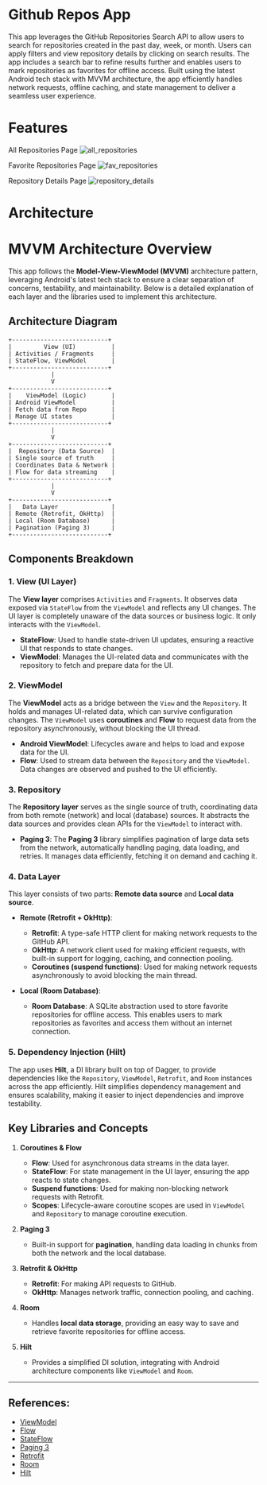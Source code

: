 # Github Repos App

This app leverages the GitHub Repositories Search API to allow users to search for repositories created in the past day, week, or month. Users can apply filters and view repository details by clicking on search results. The app includes a search bar to refine results further and enables users to mark repositories as favorites for offline access. Built using the latest Android tech stack with MVVM architecture, the app efficiently handles network requests, offline caching, and state management to deliver a seamless user experience.

# Features

All Repositories Page
![all_repositories](https://github.com/user-attachments/assets/b4feedd2-750a-4c25-a3ae-e9aa467300c7)

Favorite Repositories Page 
![fav_repositories](https://github.com/user-attachments/assets/1b7259e8-3002-4578-beb4-fab974745522)

Repository Details Page
![repository_details](https://github.com/user-attachments/assets/3927684c-f45c-454f-b6ce-8a74f1fc2bce)


# Architecture

# MVVM Architecture Overview

This app follows the **Model-View-ViewModel (MVVM)** architecture pattern, leveraging Android's latest tech stack to ensure a clear separation of concerns, testability, and maintainability. Below is a detailed explanation of each layer and the libraries used to implement this architecture.

## Architecture Diagram
```
+---------------------------+
|         View (UI)          |
| Activities / Fragments     |
| StateFlow, ViewModel       |
+---------------------------+
            |
            V
+---------------------------+
|    ViewModel (Logic)       |
| Android ViewModel          |
| Fetch data from Repo       |
| Manage UI states           |
+---------------------------+
            |
            V
+---------------------------+
|  Repository (Data Source)  |
| Single source of truth     |
| Coordinates Data & Network |
| Flow for data streaming    |
+---------------------------+
            |
            V
+---------------------------+
|   Data Layer               |
| Remote (Retrofit, OkHttp)  |
| Local (Room Database)      |
| Pagination (Paging 3)      |
+---------------------------+
```

## Components Breakdown

### 1. **View (UI Layer)**
The **View layer** comprises `Activities` and `Fragments`. It observes data exposed via `StateFlow` from the `ViewModel` and reflects any UI changes. The UI layer is completely unaware of the data sources or business logic. It only interacts with the `ViewModel`.

- **StateFlow**: Used to handle state-driven UI updates, ensuring a reactive UI that responds to state changes.
- **ViewModel**: Manages the UI-related data and communicates with the repository to fetch and prepare data for the UI.

### 2. **ViewModel**
The **ViewModel** acts as a bridge between the `View` and the `Repository`. It holds and manages UI-related data, which can survive configuration changes. The `ViewModel` uses **coroutines** and **Flow** to request data from the repository asynchronously, without blocking the UI thread.

- **Android ViewModel**: Lifecycles aware and helps to load and expose data for the UI.
- **Flow**: Used to stream data between the `Repository` and the `ViewModel`. Data changes are observed and pushed to the UI efficiently.

### 3. **Repository**
The **Repository layer** serves as the single source of truth, coordinating data from both remote (network) and local (database) sources. It abstracts the data sources and provides clean APIs for the `ViewModel` to interact with.

- **Paging 3**: The **Paging 3** library simplifies pagination of large data sets from the network, automatically handling paging, data loading, and retries. It manages data efficiently, fetching it on demand and caching it.
  
### 4. **Data Layer**
This layer consists of two parts: **Remote data source** and **Local data source**.

- **Remote (Retrofit + OkHttp)**: 
  - **Retrofit**: A type-safe HTTP client for making network requests to the GitHub API.
  - **OkHttp**: A network client used for making efficient requests, with built-in support for logging, caching, and connection pooling.
  - **Coroutines (suspend functions)**: Used for making network requests asynchronously to avoid blocking the main thread.
  
- **Local (Room Database)**: 
  - **Room Database**: A SQLite abstraction used to store favorite repositories for offline access. This enables users to mark repositories as favorites and access them without an internet connection.

### 5. **Dependency Injection (Hilt)**
The app uses **Hilt**, a DI library built on top of Dagger, to provide dependencies like the `Repository`, `ViewModel`, `Retrofit`, and `Room` instances across the app efficiently. Hilt simplifies dependency management and ensures scalability, making it easier to inject dependencies and improve testability.

## Key Libraries and Concepts

1. **Coroutines & Flow**
   - **Flow**: Used for asynchronous data streams in the data layer.
   - **StateFlow**: For state management in the UI layer, ensuring the app reacts to state changes.
   - **Suspend functions**: Used for making non-blocking network requests with Retrofit.
   - **Scopes**: Lifecycle-aware coroutine scopes are used in `ViewModel` and `Repository` to manage coroutine execution.

2. **Paging 3**
   - Built-in support for **pagination**, handling data loading in chunks from both the network and the local database.

3. **Retrofit & OkHttp**
   - **Retrofit**: For making API requests to GitHub.
   - **OkHttp**: Manages network traffic, connection pooling, and caching.

4. **Room**
   - Handles **local data storage**, providing an easy way to save and retrieve favorite repositories for offline access.

5. **Hilt**
   - Provides a simplified DI solution, integrating with Android architecture components like `ViewModel` and `Room`.

---

## References:
- [ViewModel](https://developer.android.com/topic/libraries/architecture/viewmodel)
- [Flow](https://kotlinlang.org/docs/flow.html)
- [StateFlow](https://developer.android.com/kotlin/flow/stateflow-and-sharedflow)
- [Paging 3](https://developer.android.com/topic/libraries/architecture/paging/v3-overview)
- [Retrofit](https://square.github.io/retrofit/)
- [Room](https://developer.android.com/training/data-storage/room)
- [Hilt](https://developer.android.com/training/dependency-injection/hilt-android)
